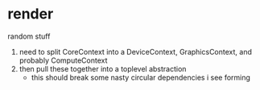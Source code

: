 # render
random stuff

1. need to split CoreContext into a DeviceContext, GraphicsContext, and probably ComputeContext
2. then pull these together into a toplevel abstraction
    * this should break some nasty circular dependencies i see forming